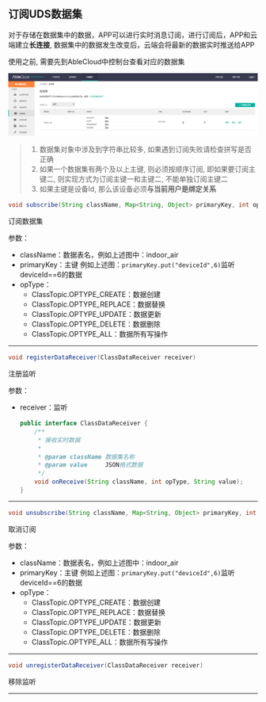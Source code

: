 ## 订阅UDS数据集

对于存储在数据集中的数据，APP可以进行实时消息订阅，进行订阅后，APP和云端建立**长连接**, 数据集中的数据发生改变后，云端会将最新的数据实时推送给APP 

使用之前, 需要先到AbleCloud中控制台查看对应的数据集 

![数据集](pictures/数据集.png)

> 1. 数据集对象中涉及到字符串比较多, 如果遇到订阅失败请检查拼写是否正确
> 2. 如果一个数据集有两个及以上主键, 则必须按顺序订阅, 即如果要订阅主键二, 则实现方式为订阅主键一和主键二, 不能单独订阅主键二
> 3. 如果主键是设备Id, 那么该设备必须**与当前用户是绑定关系**

```java
void subscribe(String className, Map<String, Object> primaryKey, int opType, MatrixCallback<Void> callback)
```

订阅数据集

参数：

- className：数据表名，例如上述图中：indoor_air
- primaryKey：主键 例如上述图：`primaryKey.put("deviceId",6)`监听deviceId==6的数据
- opType：
  - ClassTopic.OPTYPE_CREATE：数据创建
  - ClassTopic.OPTYPE_REPLACE：数据替换
  - ClassTopic.OPTYPE_UPDATE：数据更新
  - ClassTopic.OPTYPE_DELETE：数据删除
  - ClassTopic.OPTYPE_ALL：数据所有写操作

---

```java
void registerDataReceiver(ClassDataReceiver receiver)
```

注册监听

参数：

- receiver：监听

  ```java
  public interface ClassDataReceiver {
      /**
       * 接收实时数据
       *
       * @param className 数据集名称
       * @param value     JSON格式数据
       */
      void onReceive(String className, int opType, String value);
  }
  ```

---

```java
void unsubscribe(String className, Map<String, Object> primaryKey, int opType, MatrixCallback<Void> callback)
```

取消订阅

参数：

- className：数据表名，例如上述图中：indoor_air
- primaryKey：主键 例如上述图：`primaryKey.put("deviceId",6)`监听deviceId==6的数据
- opType：
  - ClassTopic.OPTYPE_CREATE：数据创建
  - ClassTopic.OPTYPE_REPLACE：数据替换
  - ClassTopic.OPTYPE_UPDATE：数据更新
  - ClassTopic.OPTYPE_DELETE：数据删除
  - ClassTopic.OPTYPE_ALL：数据所有写操作

---

```java
void unregisterDataReceiver(ClassDataReceiver receiver)
```

移除监听

---